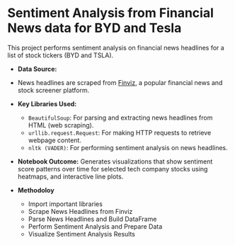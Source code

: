 # Sentiment Analysis from Financial News data for BYD and Tesla

This project performs sentiment analysis on financial news headlines for a list of stock tickers (BYD and TSLA). 

- **Data Source:**
- News headlines are scraped from [Finviz](https://finviz.com/), a popular financial news and stock screener platform.
  
- **Key Libraries Used:**
  - `BeautifulSoup`: For parsing and extracting news headlines from HTML (web scraping).
  - `urllib.request.Request`: For making HTTP requests to retrieve webpage content.
  - `nltk (VADER)`: For performing sentiment analysis on news headlines.
    
- **Notebook Outcome:**
Generates visualizations that show sentiment score patterns over time for selected tech company stocks using heatmaps, and interactive line plots.

- **Methodoloy**
  - Import important libraries
  - Scrape News Headlines from Finviz
  - Parse News Headlines and Build DataFrame
  - Perform Sentiment Analysis and Prepare Data
  - Visualize Sentiment Analysis Results
